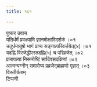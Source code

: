```yaml
---
title: १६१

---
```

पुष्कर उवाच  
यतिर्धर्मं प्रवक्ष्यामि ज्ञानमोक्षादिदर्शकं ।०१  
चतुर्धमायुषो भागं प्राप्य सङ्गात्परिवर्जयेत्(४) ॥०१  
यदह्नि विरजेद्धीरस्तदह्नि(५) च परिव्रजेत् ।०२  
प्रजापत्यां निरूप्येष्टिं सर्वदेवसदक्षिणां ॥०२  
आत्मन्यग्नीन् समारोप्य प्रव्रजेद्ब्राह्मणो गृहात् ।०३  
विस्तीर्यताम्  
टिप्पणी